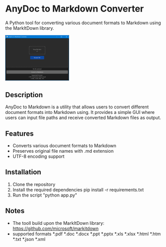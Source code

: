 # AnyDoc to Markdown Converter

A Python tool for converting various document formats to Markdown using the MarkItDown library.

<img src="image.png" width="40%">

## Description

AnyDoc to Markdown is a utility that allows users to convert different document formats into Markdown using. It provides a simple GUI where users can input file paths and receive converted Markdown files as output.

## Features

- Converts various document formats to Markdown
- Preserves original file names with .md extension
- UTF-8 encoding support

## Installation

1. Clone the repository
2. Install the required dependencies pip install -r requirements.txt
3. Run the script "python app.py"

## Notes
 - The tooll build upon the MarkItDown library: https://github.com/microsoft/markitdown
 - supported formats *.pdf *.doc *.docx *.ppt *.pptx *.xls *.xlsx *.html *.htm *.txt *.json *.xml